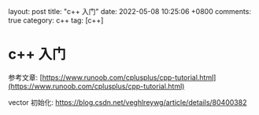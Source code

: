 layout: post
title: "c++ 入门"
date: 2022-05-08 10:25:06 +0800
comments: true
category: c++
tag: [c++]

# c++ 入门

参考文章: [https://www.runoob.com/cplusplus/cpp-tutorial.html](https://www.runoob.com/cplusplus/cpp-tutorial.html)



vector 初始化: https://blog.csdn.net/veghlreywg/article/details/80400382

